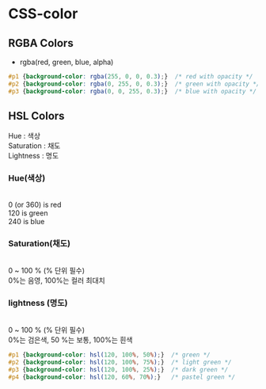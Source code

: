 # CSS-color

## RGBA Colors

- rgba(red, green, blue, alpha)

```CSS
#p1 {background-color: rgba(255, 0, 0, 0.3);}  /* red with opacity */
#p2 {background-color: rgba(0, 255, 0, 0.3);}  /* green with opacity */
#p3 {background-color: rgba(0, 0, 255, 0.3);}  /* blue with opacity */
```

## HSL Colors

Hue : 색상</br>
Saturation : 채도</br>
Lightness : 명도
</br>

### Hue(색상)

</br>
0 (or 360) is red</br>
120 is green</br>
240 is blue
</br>

### Saturation(채도)

</br>
0 ~ 100 % (% 단위 필수)</br>
0%는 음영, 100%는 컬러 최대치

### lightness (명도)

</br>
0 ~ 100 %  (% 단위 필수)</br>
0%는 검은색, 50 %는 보통, 100%는 흰색

```CSS
#p1 {background-color: hsl(120, 100%, 50%);}  /* green */
#p2 {background-color: hsl(120, 100%, 75%);}  /* light green */
#p3 {background-color: hsl(120, 100%, 25%);}  /* dark green */
#p4 {background-color: hsl(120, 60%, 70%);}   /* pastel green */
```
